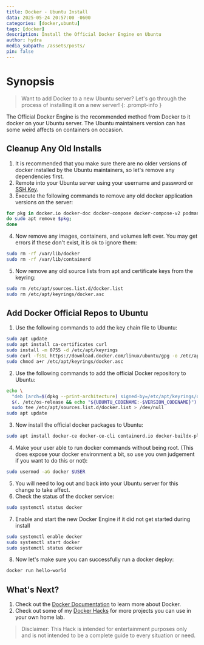 ```yaml
---
title: Docker - Ubuntu Install
data: 2025-05-24 20:57:00 -0600
categories: [docker,ubuntu]
tags: [docker]
description: Install the Official Docker Engine on Ubuntu
author: hydra
media_subpath: /assets/posts/
pin: false
---
```

# Synopsis
>Want to add Docker to a new Ubuntu server? Let's go through the process of installing it on a new server!
{: .prompt-info }

The Official Docker Engine is the recommended method from Docker to it docker on your Ubuntu server. The Ubuntu maintainers version can has some weird affects on containers on occasion.

## Cleanup Any Old Installs
1. It is recommended that you make sure there are no older versions of docker installed by the Ubuntu maintainers, so let's remove any dependencies first.
2. Remote into your Ubuntu server using your username and password or [SSH Key](https://hydrahacksdocs.github.io/posts/Ssh/).
3. Execute the following commands to remove any old docker application versions on the server:

```bash
for pkg in docker.io docker-doc docker-compose docker-compose-v2 podman-docker containerd runc;
do sudo apt remove $pkg;
done
```

4. Now remove any images, containers, and volumes left over. You may get errors if these don't exist, it is ok to ignore them:

```bash
sudo rm -rf /var/lib/docker
sudo rm -rf /var/lib/containerd
```

5. Now remove any old source lists from apt and certificate keys from the keyring:

```bash
sudo rm /etc/apt/sources.list.d/docker.list
sudo rm /etc/apt/keyrings/docker.asc
```

## Add Docker Official Repos to Ubuntu
1. Use the following commands to add the key chain file to Ubuntu:

```bash
sudo apt update
sudo apt install ca-certificates curl
sudo install -m 0755 -d /etc/apt/keyrings
sudo curl -fsSL https://download.docker.com/linux/ubuntu/gpg -o /etc/apt/keyrings/docker.asc
sudo chmod a+r /etc/apt/keyrings/docker.asc
```

2. Use the following commands to add the official Docker repository to Ubuntu:

```bash
echo \
  "deb [arch=$(dpkg --print-architecture) signed-by=/etc/apt/keyrings/docker.asc] https://download.docker.com/linux/ubuntu \
  $(. /etc/os-release && echo "${UBUNTU_CODENAME:-$VERSION_CODENAME}") stable" | \
  sudo tee /etc/apt/sources.list.d/docker.list > /dev/null
sudo apt update
```

3. Now install the official docker packages to Ubuntu:

```bash
sudo apt install docker-ce docker-ce-cli containerd.io docker-buildx-plugin docker-compose-plugin
```

4. Make your user able to run docker commands without being root. (This does expose your docker environment a bit, so use you own judgement if you want to do this or not):

```bash
sudo usermod -aG docker $USER
```

5. You will need to log out and back into your Ubuntu server for this change to take affect.
6. Check the status of the docker service:

```bash
sudo systemctl status docker
```

7. Enable and start the new Docker Engine if it did not get started during install

```bash
sudo systemctl enable docker
sudo systemctl start docker
sudo systemctl status docker
```

8. Now let's make sure you can successfully run a docker deploy:

```bash
docker run hello-world
```

## What's Next?
1. Check out the [Docker Documentation](https://docs.docker.com/get-started/) to learn more about Docker.
2. Check out some of my [Docker Hacks](https://hydrahacksdocs.github.io/tags/docker/) for more projects you can use in your own home lab.


>Disclaimer: This Hack is intended for entertainment purposes only and is not intended to be a complete guide to every situation or need.